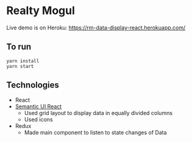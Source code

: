 
# Realty Mogul 

Live demo is on Heroku:
https://rm-data-display-react.herokuapp.com/

## To run
```
yarn install
yarn start
```

## Technologies
* React
* [Semantic UI React](https://react.semantic-ui.com/introduction) 
  - Used grid layout to display data in equally divided columns
  - Used icons
* Redux
  - Made main component to listen to state changes of Data

